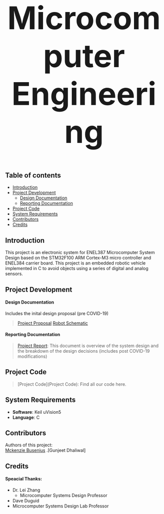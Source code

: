 <h1 align="center" style="font-size:100px" >
  Microcomputer Engineering
</h1>

## Table of contents
- [Introduction](#introduction)
- [Project Development](#project-development)
  - [Design Documentation](#design-documentation)
  - [Reporting Documentation](#reporting-documentation)
- [Project Code](#project-code)
- [System Requirements](#system-requirements)
- [Contributors](#contributors)
- [Credits](#credits)

## Introduction
This project is an electronic system for ENEL387 Microcomputer System Design based on the STM32F100 ARM Cortex-M3 micro controller and ENEL384 carrier board. This project is an embedded robotic vehicle implemented in C to avoid objects using a series of digital and analog sensors. 

## Project Development
#### Design Documentation
Includes the inital design proposal (pre COVID-19)
> [Project Proposal](ProjectDocumentation/Design/387ProjectProposal.pdf)
> [Robot Schematic](ProjectDocumentation/Design/RobotSchematic.pdf)

#### Reporting Documentation
> [Project Report](ProjectDocumentation/ProjectReport.pdf): This document is overview of the system design and the breakdown of the design decisions (includes post COVID-19 modifications)

## Project Code
> [Project Code](Project Code): Find all our code here.

## System Requirements
- **Software**: Keil uVision5
- **Language**: C

## Contributors
Authors of this project:  
[Mckenzie Busenius](https://github.com/macbusenius) .[Gunjeet Dhaliwal]

## Credits
#### Speacial Thanks:
- Dr. Lei Zhang
  - Microcomputer Systems Design Professor
 - Dave Duguid
  - Microcomputer Systems Design Lab Professor
